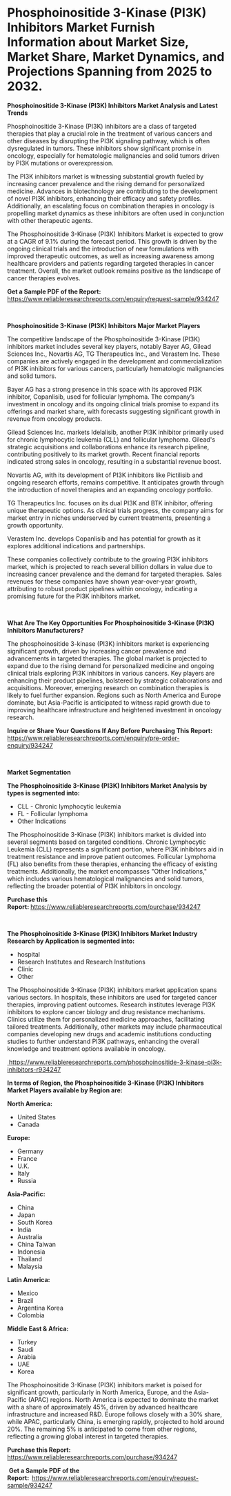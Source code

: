 <p><h1>Phosphoinositide 3-Kinase (PI3K) Inhibitors Market Furnish Information about Market Size, Market Share, Market Dynamics, and Projections Spanning from 2025 to 2032.</h1></p><p><strong>Phosphoinositide 3-Kinase (PI3K) Inhibitors Market Analysis and Latest Trends</strong></p>
<p><p>Phosphoinositide 3-Kinase (PI3K) inhibitors are a class of targeted therapies that play a crucial role in the treatment of various cancers and other diseases by disrupting the PI3K signaling pathway, which is often dysregulated in tumors. These inhibitors show significant promise in oncology, especially for hematologic malignancies and solid tumors driven by PI3K mutations or overexpression.</p><p>The PI3K inhibitors market is witnessing substantial growth fueled by increasing cancer prevalence and the rising demand for personalized medicine. Advances in biotechnology are contributing to the development of novel PI3K inhibitors, enhancing their efficacy and safety profiles. Additionally, an escalating focus on combination therapies in oncology is propelling market dynamics as these inhibitors are often used in conjunction with other therapeutic agents.</p><p>The Phosphoinositide 3-Kinase (PI3K) Inhibitors Market is expected to grow at a CAGR of 9.1% during the forecast period. This growth is driven by the ongoing clinical trials and the introduction of new formulations with improved therapeutic outcomes, as well as increasing awareness among healthcare providers and patients regarding targeted therapies in cancer treatment. Overall, the market outlook remains positive as the landscape of cancer therapies evolves.</p></p>
<p><strong>Get a Sample PDF of the Report:&nbsp;</strong> <a href="https://www.reliableresearchreports.com/enquiry/request-sample/934247?utm_campaign=2753&utm_medium=2&utm_source=Github&utm_content=ia&utm_term=19042025&utm_id=phosphoinositide-3-kinase-pi3k-inhibitors">https://www.reliableresearchreports.com/enquiry/request-sample/934247</a></p>
<p>&nbsp;</p>
<p><strong>Phosphoinositide 3-Kinase (PI3K) Inhibitors Major Market Players</strong></p>
<p><p>The competitive landscape of the Phosphoinositide 3-Kinase (PI3K) inhibitors market includes several key players, notably Bayer AG, Gilead Sciences Inc., Novartis AG, TG Therapeutics Inc., and Verastem Inc. These companies are actively engaged in the development and commercialization of PI3K inhibitors for various cancers, particularly hematologic malignancies and solid tumors.</p><p>Bayer AG has a strong presence in this space with its approved PI3K inhibitor, Copanlisib, used for follicular lymphoma. The company’s investment in oncology and its ongoing clinical trials promise to expand its offerings and market share, with forecasts suggesting significant growth in revenue from oncology products.</p><p>Gilead Sciences Inc. markets Idelalisib, another PI3K inhibitor primarily used for chronic lymphocytic leukemia (CLL) and follicular lymphoma. Gilead's strategic acquisitions and collaborations enhance its research pipeline, contributing positively to its market growth. Recent financial reports indicated strong sales in oncology, resulting in a substantial revenue boost.</p><p>Novartis AG, with its development of PI3K inhibitors like Pictilisib and ongoing research efforts, remains competitive. It anticipates growth through the introduction of novel therapies and an expanding oncology portfolio.</p><p>TG Therapeutics Inc. focuses on its dual PI3K and BTK inhibitor, offering unique therapeutic options. As clinical trials progress, the company aims for market entry in niches underserved by current treatments, presenting a growth opportunity.</p><p>Verastem Inc. develops Copanlisib and has potential for growth as it explores additional indications and partnerships. </p><p>These companies collectively contribute to the growing PI3K inhibitors market, which is projected to reach several billion dollars in value due to increasing cancer prevalence and the demand for targeted therapies. Sales revenues for these companies have shown year-over-year growth, attributing to robust product pipelines within oncology, indicating a promising future for the PI3K inhibitors market.</p></p>
<p>&nbsp;</p>
<p><strong>What Are The Key Opportunities For Phosphoinositide 3-Kinase (PI3K) Inhibitors Manufacturers?</strong></p>
<p><p>The phosphoinositide 3-kinase (PI3K) inhibitors market is experiencing significant growth, driven by increasing cancer prevalence and advancements in targeted therapies. The global market is projected to expand due to the rising demand for personalized medicine and ongoing clinical trials exploring PI3K inhibitors in various cancers. Key players are enhancing their product pipelines, bolstered by strategic collaborations and acquisitions. Moreover, emerging research on combination therapies is likely to fuel further expansion. Regions such as North America and Europe dominate, but Asia-Pacific is anticipated to witness rapid growth due to improving healthcare infrastructure and heightened investment in oncology research.</p></p>
<p><strong>Inquire or Share Your Questions If Any Before Purchasing This Report:</strong> <a href="https://www.reliableresearchreports.com/enquiry/pre-order-enquiry/934247?utm_campaign=2753&utm_medium=2&utm_source=Github&utm_content=ia&utm_term=19042025&utm_id=phosphoinositide-3-kinase-pi3k-inhibitors">https://www.reliableresearchreports.com/enquiry/pre-order-enquiry/934247</a></p>
<p>&nbsp;</p>
<p><strong>Market Segmentation</strong></p>
<p><strong>The Phosphoinositide 3-Kinase (PI3K) Inhibitors Market Analysis by types is segmented into:</strong></p>
<p><ul><li>CLL - Chronic Iymphocytic Ieukemia</li><li>FL - Follicular Iymphoma</li><li>Other Indications</li></ul></p>
<p><p>The Phosphoinositide 3-Kinase (PI3K) inhibitors market is divided into several segments based on targeted conditions. Chronic Lymphocytic Leukemia (CLL) represents a significant portion, where PI3K inhibitors aid in treatment resistance and improve patient outcomes. Follicular Lymphoma (FL) also benefits from these therapies, enhancing the efficacy of existing treatments. Additionally, the market encompasses "Other Indications," which includes various hematological malignancies and solid tumors, reflecting the broader potential of PI3K inhibitors in oncology.</p></p>
<p><strong>Purchase this Report:&nbsp;</strong><a href="https://www.reliableresearchreports.com/purchase/934247?utm_campaign=2753&utm_medium=2&utm_source=Github&utm_content=ia&utm_term=19042025&utm_id=phosphoinositide-3-kinase-pi3k-inhibitors">https://www.reliableresearchreports.com/purchase/934247</a></p>
<p>&nbsp;</p>
<p><strong>The Phosphoinositide 3-Kinase (PI3K) Inhibitors Market Industry Research by Application is segmented into:</strong></p>
<p><ul><li>hospital</li><li>Research Institutes and Research Institutions</li><li>Clinic</li><li>Other</li></ul></p>
<p><p>The Phosphoinositide 3-Kinase (PI3K) inhibitors market application spans various sectors. In hospitals, these inhibitors are used for targeted cancer therapies, improving patient outcomes. Research institutes leverage PI3K inhibitors to explore cancer biology and drug resistance mechanisms. Clinics utilize them for personalized medicine approaches, facilitating tailored treatments. Additionally, other markets may include pharmaceutical companies developing new drugs and academic institutions conducting studies to further understand PI3K pathways, enhancing the overall knowledge and treatment options available in oncology.</p></p>
<p><a href="https://www.reliableresearchreports.com/phosphoinositide-3-kinase-pi3k-inhibitors-r934247?utm_campaign=2753&utm_medium=2&utm_source=Github&utm_content=ia&utm_term=19042025&utm_id=phosphoinositide-3-kinase-pi3k-inhibitors">&nbsp;https://www.reliableresearchreports.com/phosphoinositide-3-kinase-pi3k-inhibitors-r934247</a></p>
<p><strong>In terms of Region, the Phosphoinositide 3-Kinase (PI3K) Inhibitors Market Players available by Region are:</strong></p>
<p>
    <p> <strong> North America: </strong>
        <ul>
            <li>United States</li>
            <li>Canada</li>
        </ul>
        </p> 
    <p> <strong> Europe: </strong>
        <ul>
            <li>Germany</li>
            <li>France</li>
            <li>U.K.</li>
            <li>Italy</li>
            <li>Russia</li>
        </ul>
        </p> 
    <p> <strong> Asia-Pacific: </strong>
        <ul>
            <li>China</li>
            <li>Japan</li>
            <li>South Korea</li>
            <li>India</li>
            <li>Australia</li>
            <li>China Taiwan</li>
            <li>Indonesia</li>
            <li>Thailand</li>
            <li>Malaysia</li>
        </ul>
        </p> 
    <p> <strong> Latin America: </strong>
        <ul>
            <li>Mexico</li>
            <li>Brazil</li>
            <li>Argentina Korea</li>
            <li>Colombia</li>
        </ul>
        </p> 
    <p> <strong> Middle East & Africa: </strong>
        <ul>
            <li>Turkey</li>
            <li>Saudi</li>
            <li>Arabia</li>
            <li>UAE</li>
            <li>Korea</li>
        </ul>
    </p>
    </p>
<p><p>The Phosphoinositide 3-Kinase (PI3K) inhibitors market is poised for significant growth, particularly in North America, Europe, and the Asia-Pacific (APAC) regions. North America is expected to dominate the market with a share of approximately 45%, driven by advanced healthcare infrastructure and increased R&D. Europe follows closely with a 30% share, while APAC, particularly China, is emerging rapidly, projected to hold around 20%. The remaining 5% is anticipated to come from other regions, reflecting a growing global interest in targeted therapies.</p></p>
<p><strong>Purchase this Report: </strong><a href="https://www.reliableresearchreports.com/purchase/934247?utm_campaign=2753&utm_medium=2&utm_source=Github&utm_content=ia&utm_term=19042025&utm_id=phosphoinositide-3-kinase-pi3k-inhibitors">https://www.reliableresearchreports.com/purchase/934247</a></p>
<p>&nbsp;<strong>Get a Sample PDF of the Report:&nbsp;&nbsp;</strong><a href="https://www.reliableresearchreports.com/enquiry/request-sample/934247?utm_campaign=2753&utm_medium=2&utm_source=Github&utm_content=ia&utm_term=19042025&utm_id=phosphoinositide-3-kinase-pi3k-inhibitors">https://www.reliableresearchreports.com/enquiry/request-sample/934247</a></p>
<p><strong></strong></p>
<p><p></p><p></p><p></p></p>
